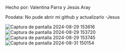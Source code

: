 
Hecho por: Valentina Parra y Jesús Aray

Posdata: No pude abrir mi github y actualizarlo -Jesus

![Captura de pantalla 2024-08-29 153616](https://github.com/user-attachments/assets/894bae4b-b546-4908-be49-06266ac95d21)
![Captura de pantalla 2024-08-29 153720](https://github.com/user-attachments/assets/fc307042-9d95-4c85-b757-ee404d5b50b0)
![Captura de pantalla 2024-08-29 153745](https://github.com/user-attachments/assets/504153d7-934a-45e2-9296-b1402df7f67d)
![Captura de pantalla 2024-08-31 150154](https://github.com/user-attachments/assets/23e84032-86d7-4213-a1e6-1165a9ae3aa4)
